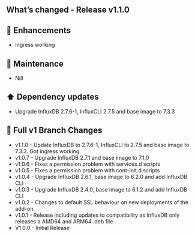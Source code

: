## What’s changed - Release v1.1.0

## 🚀 Enhancements

- Ingress working

## 🧰 Maintenance

- Nill

## ⬆️ Dependency updates

- Upgrade InfluxDB 2.7.6-1, InfluxCLI 2.7.5 and base image to 7.3.3

## 📖 Full v1 Branch Changes

- v1.1.0 - Update InfluxDB to 2.7.6-1, InfluxCLI to 2.7.5 and base image to 7.3.3. Got ingress working.
- v1.0.7 - Upgrade InfluxDB 2.7.1 and base image to 7.1.0
- v1.0.6 - Fixes a permission problem with services.d scripts
- v1.0.5 - Fixes a permission problem with cont-init.d scripts
- v1.0.4 - Upgrade InfluxDB 2.6.1, base image to 6.2.0 and add InfluxDB CLI
- v1.0.3 - Upgrade InfluxDB 2.4.0, base image to 6.1.2 and add InfluxDB CLI
- v1.0.2 - Changes to default SSL behaviour on new deployments of the add-on.
- v1.0.1 - Release including updates to compatibility as InfluxDB only releases a AMD64 and ARM64 .deb file
- V1.0.0 - Initial Release
